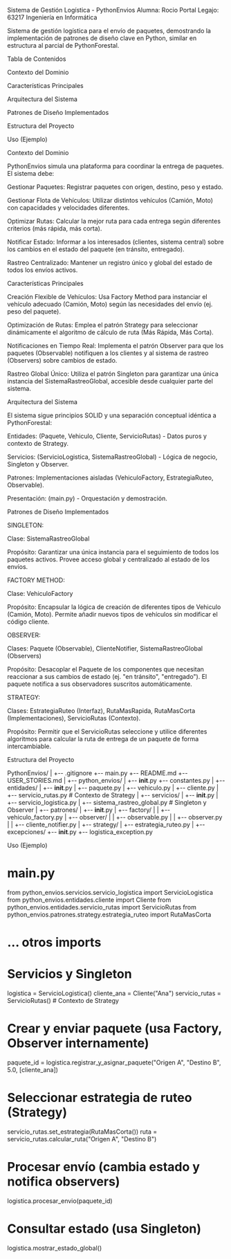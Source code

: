 Sistema de Gestión Logística - PythonEnvios
Alumna: Rocio Portal 
Legajo: 63217
Ingeniería en Informática

Sistema de gestión logística para el envío de paquetes, demostrando la implementación de patrones de diseño clave en Python, similar en estructura al parcial de PythonForestal.

Tabla de Contenidos

Contexto del Dominio

Características Principales

Arquitectura del Sistema

Patrones de Diseño Implementados

Estructura del Proyecto

Uso (Ejemplo)

Contexto del Dominio

PythonEnvios simula una plataforma para coordinar la entrega de paquetes. El sistema debe:

Gestionar Paquetes: Registrar paquetes con origen, destino, peso y estado.

Gestionar Flota de Vehículos: Utilizar distintos vehículos (Camión, Moto) con capacidades y velocidades diferentes.

Optimizar Rutas: Calcular la mejor ruta para cada entrega según diferentes criterios (más rápida, más corta).

Notificar Estado: Informar a los interesados (clientes, sistema central) sobre los cambios en el estado del paquete (en tránsito, entregado).

Rastreo Centralizado: Mantener un registro único y global del estado de todos los envíos activos.

Características Principales

Creación Flexible de Vehículos: Usa Factory Method para instanciar el vehículo adecuado (Camión, Moto) según las necesidades del envío (ej. peso del paquete).

Optimización de Rutas: Emplea el patrón Strategy para seleccionar dinámicamente el algoritmo de cálculo de ruta (Más Rápida, Más Corta).

Notificaciones en Tiempo Real: Implementa el patrón Observer para que los paquetes (Observable) notifiquen a los clientes y al sistema de rastreo (Observers) sobre cambios de estado.

Rastreo Global Único: Utiliza el patrón Singleton para garantizar una única instancia del SistemaRastreoGlobal, accesible desde cualquier parte del sistema.

Arquitectura del Sistema

El sistema sigue principios SOLID y una separación conceptual idéntica a PythonForestal:

Entidades: (Paquete, Vehiculo, Cliente, ServicioRutas) - Datos puros y contexto de Strategy.

Servicios: (ServicioLogistica, SistemaRastreoGlobal) - Lógica de negocio, Singleton y Observer.

Patrones: Implementaciones aisladas (VehiculoFactory, EstrategiaRuteo, Observable).

Presentación: (main.py) - Orquestación y demostración.

Patrones de Diseño Implementados

SINGLETON:

Clase: SistemaRastreoGlobal

Propósito: Garantizar una única instancia para el seguimiento de todos los paquetes activos. Provee acceso global y centralizado al estado de los envíos.

FACTORY METHOD:

Clase: VehiculoFactory

Propósito: Encapsular la lógica de creación de diferentes tipos de Vehiculo (Camión, Moto). Permite añadir nuevos tipos de vehículos sin modificar el código cliente.

OBSERVER:

Clases: Paquete (Observable), ClienteNotifier, SistemaRastreoGlobal (Observers)

Propósito: Desacoplar el Paquete de los componentes que necesitan reaccionar a sus cambios de estado (ej. "en tránsito", "entregado"). El paquete notifica a sus observadores suscritos automáticamente.

STRATEGY:

Clases: EstrategiaRuteo (Interfaz), RutaMasRapida, RutaMasCorta (Implementaciones), ServicioRutas (Contexto).

Propósito: Permitir que el ServicioRutas seleccione y utilice diferentes algoritmos para calcular la ruta de entrega de un paquete de forma intercambiable.

Estructura del Proyecto

PythonEnvios/
|
+-- .gitignore
+-- main.py
+-- README.md
+-- USER_STORIES.md
|
+-- python_envios/
    |
    +-- __init__.py
    +-- constantes.py
    |
    +-- entidades/
    |   +-- __init__.py
    |   +-- paquete.py
    |   +-- vehiculo.py
    |   +-- cliente.py
    |   +-- servicio_rutas.py # Contexto de Strategy
    |
    +-- servicios/
    |   +-- __init__.py
    |   +-- servicio_logistica.py
    |   +-- sistema_rastreo_global.py # Singleton y Observer
    |
    +-- patrones/
    |   +-- __init__.py
    |   +-- factory/
    |   |   +-- vehiculo_factory.py
    |   +-- observer/
    |   |   +-- observable.py
    |   |   +-- observer.py
    |   |   +-- cliente_notifier.py
    |   +-- strategy/
    |       +-- estrategia_ruteo.py
    |
    +-- excepciones/
        +-- __init__.py
        +-- logistica_exception.py


Uso (Ejemplo)

# main.py
from python_envios.servicios.servicio_logistica import ServicioLogistica
from python_envios.entidades.cliente import Cliente
from python_envios.entidades.servicio_rutas import ServicioRutas
from python_envios.patrones.strategy.estrategia_ruteo import RutaMasCorta
# ... otros imports

# Servicios y Singleton
logistica = ServicioLogistica()
cliente_ana = Cliente("Ana")
servicio_rutas = ServicioRutas() # Contexto de Strategy

# Crear y enviar paquete (usa Factory, Observer internamente)
paquete_id = logistica.registrar_y_asignar_paquete("Origen A", "Destino B", 5.0, [cliente_ana])

# Seleccionar estrategia de ruteo (Strategy)
servicio_rutas.set_estrategia(RutaMasCorta())
ruta = servicio_rutas.calcular_ruta("Origen A", "Destino B")

# Procesar envío (cambia estado y notifica observers)
logistica.procesar_envio(paquete_id)

# Consultar estado (usa Singleton)
logistica.mostrar_estado_global()
